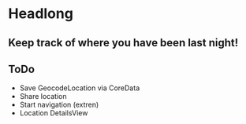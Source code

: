 #  Headlong
## Keep track of where you have been last night!


## ToDo
- Save GeocodeLocation via CoreData
- Share location
- Start navigation (extren)
- Location DetailsView
